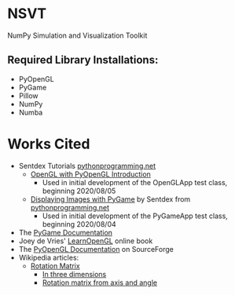 # NSVT
NumPy Simulation and Visualization Toolkit

## Required Library Installations:
* PyOpenGL
* PyGame
* Pillow
* NumPy
* Numba

# Works Cited
 * Sentdex Tutorials [pythonprogramming.net](https://pythonprogramming.net/)
   * [OpenGL with PyOpenGL Introduction](https://pythonprogramming.net/opengl-pyopengl-python-pygame-tutorial/) 
     * Used in initial development of the OpenGLApp test class, beginning 2020/08/05
   * [Displaying Images with PyGame](https://pythonprogramming.net/displaying-images-pygame/) by Sentdex from [pythonprogramming.net](https://pythonprogramming.net/)
     * Used in initial development of the PyGameApp test class, beginning 2020/08/04
 * The [PyGame Documentation](https://www.pygame.org/docs)
 * Joey de Vries' [LearnOpenGL](https://learnopengl.com/) online book
 * The [PyOpenGL Documentation](http://pyopengl.sourceforge.net/documentation/index.html) on SourceForge
 * Wikipedia articles:
   * [Rotation Matrix](https://en.wikipedia.org/wiki/Rotation_matrix)
     * [In three dimensions](https://en.wikipedia.org/wiki/Rotation_matrix#In_three_dimensions)
     * [Rotation matrix from axis and angle](https://en.wikipedia.org/wiki/Rotation_matrix#Rotation_matrix_from_axis_and_angle)
 
